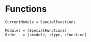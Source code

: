 # Functions

```@meta
CurrentModule = SpecialFunctions
```

```@autodocs
Modules = [SpecialFunctions]
Order   = [:module, :type, :function]
```
